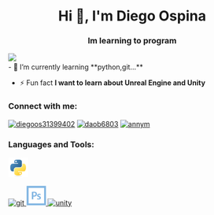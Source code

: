 <h1 align="center">Hi 👋, I'm Diego Ospina</h1>
<h3 align="center">Im learning to program</h3>
<div id="header" aling="center">
 <img src="https://media.giphy.com/media/RCaMEAT7I6ZF9wcWLi/giphy.gif" width="300" /></div>
- 🌱 I’m currently learning **python,git...**

- ⚡ Fun fact **I want to learn about Unreal Engine and Unity**

<h3 align="left">Connect with me:</h3>
<p align="left">
<a href="https://twitter.com/DiegoOs31399402" target="blank"><img align="center" src="https://raw.githubusercontent.com/rahuldkjain/github-profile-readme-generator/master/src/images/icons/Social/twitter.svg" alt="diegoos31399402" height="30" width="40" /></a>
<a href="https://instagram.com/daob6803" target="blank"><img align="center" src="https://raw.githubusercontent.com/rahuldkjain/github-profile-readme-generator/master/src/images/icons/Social/instagram.svg" alt="daob6803" height="30" width="40" /></a>
<a href="https://www.youtube.com/c/ANNYM" target="blank"><img align="center" src="https://raw.githubusercontent.com/rahuldkjain/github-profile-readme-generator/master/src/images/icons/Social/youtube.svg" alt="annym" height="30" width="40" /></a>
</p>

<h3 align="left">Languages and Tools:</h3>
<p align="left"> <a href="https://www.python.org" target="_blank" rel="noreferrer"> <img src="https://raw.githubusercontent.com/devicons/devicon/master/icons/python/python-original.svg" alt="python" width="40" height="40"/> </a> </p>
<p align="left"> <a href="https://git-scm.com/" target="_blank" rel="noreferrer"> <img src="https://www.vectorlogo.zone/logos/git-scm/git-scm-icon.svg" alt="git" width="40" height="40"/> </a> <a href="https://www.photoshop.com/en" target="_blank" rel="noreferrer"> <img src="https://raw.githubusercontent.com/devicons/devicon/master/icons/photoshop/photoshop-line.svg" alt="photoshop" width="40" height="40"/>
<a href="https://unity.com/" target="_blank" rel="noreferrer"> <img src="https://www.vectorlogo.zone/logos/unity3d/unity3d-icon.svg" alt="unity" width="40" height="40"/> </a> </p>

 

